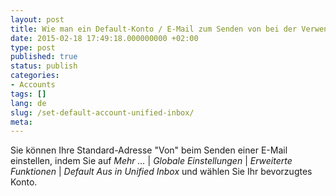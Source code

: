 ```yaml
---
layout: post
title: Wie man ein Default-Konto / E-Mail zum Senden von bei der Verwendung von Unified-Posteingang festlegt?
date: 2015-02-18 17:49:18.000000000 +02:00
type: post
published: true
status: publish
categories:
- Accounts
tags: []
lang: de
slug: /set-default-account-unified-inbox/
meta:
---
```


Sie können Ihre Standard-Adresse "Von" beim Senden einer E-Mail einstellen, indem Sie auf *Mehr ...* \| *Globale Einstellungen* \| *Erweiterte Funktionen* \| *Default Aus in Unified Inbox* und wählen Sie Ihr bevorzugtes Konto.
